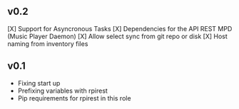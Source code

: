 ## v0.2

 [X] Support for Asyncronous Tasks
 [X] Dependencies for the API REST MPD (Music Player Daemon)
 [X] Allow select sync from git repo or disk 
 [X] Host naming from inventory files


## v0.1

- Fixing start up
- Prefixing variables with rpirest
- Pip requirements for rpirest in this role
